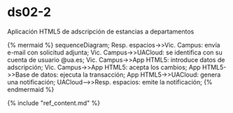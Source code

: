# ds02-2

Aplicación HTML5 de adscripción de estancias a departamentos

{% mermaid %}
sequenceDiagram;
  Resp. espacios->>Vic. Campus: envía e-mail con solicitud adjunta;
  Vic. Campus->>UACloud: se identifica con su cuenta de usuario @ua.es;
  Vic. Campus->>App HTML5: introduce datos de adscripción;
  Vic. Campus->>App HTML5: acepta los cambios;
  App HTML5->>Base de datos: ejecuta la transacción;
  App HTML5->>UACloud: genera una notificación;
  UACloud-->>Resp. espacios: emite la notificación;
{% endmermaid %}

{% include "ref_content.md" %}